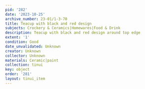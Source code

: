 ```yaml
---
pid: '282'
date: '2023-10-25'
archive_number: 23-01/1-3-70
title: Teacup with black and red design
subjects: Crockery & Ceramics|Homewares|Food & Drink
description: Teacup with black and red design around top edge
extent: '1'
condition: Good
date_unvalidated: Unknown
creator: Unknown
collector: Unknown
materials: Ceramic|paint
collection: tinui
key: object
order: '281'
layout: tinui_item
---
```

